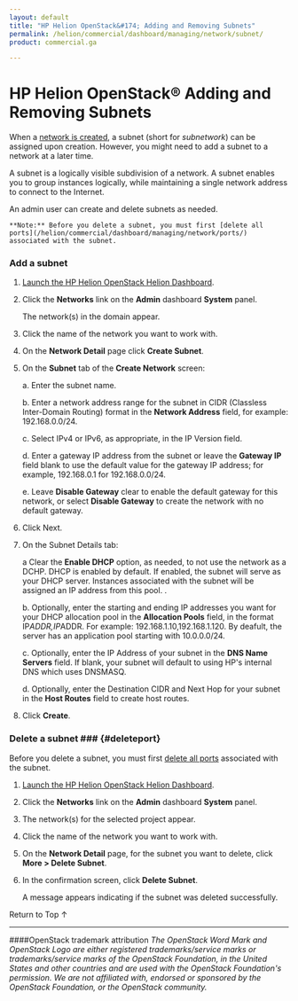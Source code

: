 ```yaml
---
layout: default
title: "HP Helion OpenStack&#174; Adding and Removing Subnets"
permalink: /helion/commercial/dashboard/managing/network/subnet/
product: commercial.ga

---
```

<!--UNDER REVISION-->

<script>

function PageRefresh {
onLoad="window.refresh"
}

PageRefresh();

</script>

<!--
<p style="font-size: small;"> <a href="/helion/commercial/ga1/install/">&#9664; PREV</a> | <a href="/helion/commercial/ga1/install-overview/">&#9650; UP</a> | <a href="/helion/commercial/ga1/">NEXT &#9654;</a> 
-->

# HP Helion OpenStack&#174; Adding and Removing Subnets

When a [network is created](/helion/commercial/dashboard/managing/network/create/), a subnet (short for *subnetwork*) can be assigned upon creation. However, you might need to add a subnet to a network at a later time.

A subnet is a logically visible subdivision of a network. A subnet enables you to group instances logically, while maintaining a single network address to connect to the Internet.

An admin user can create and delete subnets as needed. 

	**Note:** Before you delete a subnet, you must first [delete all ports](/helion/commercial/dashboard/managing/network/ports/) associated with the subnet.

### Add a subnet</h3>

1. [Launch the HP Helion OpenStack Helion Dashboard](/helion/openstack/dashboard/login/).

2. Click the **Networks** link on the **Admin** dashboard **System** panel.

	The network(s) in the domain appear. 

3. Click the name of the network you want to work with.

4. On the **Network Detail** page click **Create Subnet**.

5. On the **Subnet** tab of the **Create Network** screen:

	a. Enter the subnet name.</li>

	b. Enter a network address range for the subnet in CIDR (Classless Inter-Domain Routing) format in the **Network Address** field, for example: 192.168.0.0/24.</li>

	c. Select IPv4 or IPv6, as appropriate, in the IP Version field.</li>

	d. Enter a gateway IP address from the subnet or leave the **Gateway IP** field blank to use the default value for the gateway IP address; for example, 192.168.0.1 for 192.168.0.0/24.</li>

	e. Leave **Disable Gateway** clear to enable the default gateway for this network, or select **Disable Gateway** to create the network with no default gateway.</li>

6. Click Next.

7. On the Subnet Details tab:

	a Clear the **Enable DHCP** option, as needed, to not use the network as a DCHP. DHCP is enabled by default. If enabled, the subnet will serve as your DHCP server. Instances associated with the subnet will be assigned an IP address from this pool. .</li>

	b. Optionally, enter the starting and ending IP addresses you want for your DHCP allocation pool in the **Allocation Pools** field, in the format IP<em>ADDR,IP</em>ADDR. For example: 192.168.1.10,192.168.1.120. By deafult, the server has an application pool starting with 10.0.0.0/24.	</li>

	c. Optionally, enter the IP Address of your subnet in the **DNS Name Servers** field. If blank, your subnet will default to using HP's internal DNS which uses DNSMASQ.</li>

	d. Optionally, enter the Destination CIDR and Next Hop for your subnet in the **Host Routes** field to create host routes.</li>

8. Click **Create**.  

### Delete a subnet ### {#deleteport}</h3>

Before you delete a subnet, you must first [delete all ports](/helion/commercial/dashboard/managing/network/ports/) associated with the subnet.

1. [Launch the HP Helion OpenStack Helion Dashboard](/helion/openstack/dashboard/login/).

2. Click the **Networks** link on the **Admin** dashboard **System** panel.

3. The network(s) for the selected project appear. 

4. Click the name of the network you want to work with.

5. On the **Network Detail** page, for the subnet you want to delete, click **More &gt; Delete Subnet**.

6. In the confirmation screen, click **Delete Subnet**.  

	A message appears indicating if the subnet was deleted successfully.

<a href="#top" style="padding:14px 0px 14px 0px; text-decoration: none;"> Return to Top &#8593; </a>

----
####OpenStack trademark attribution
*The OpenStack Word Mark and OpenStack Logo are either registered trademarks/service marks or trademarks/service marks of the OpenStack Foundation, in the United States and other countries and are used with the OpenStack Foundation's permission. We are not affiliated with, endorsed or sponsored by the OpenStack Foundation, or the OpenStack community.*
